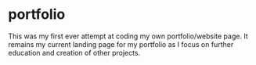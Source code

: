 # portfolio

This was my first ever attempt at coding my own portfolio/website page. It remains my current landing page for my portfolio as I focus on further education and creation of other projects.
